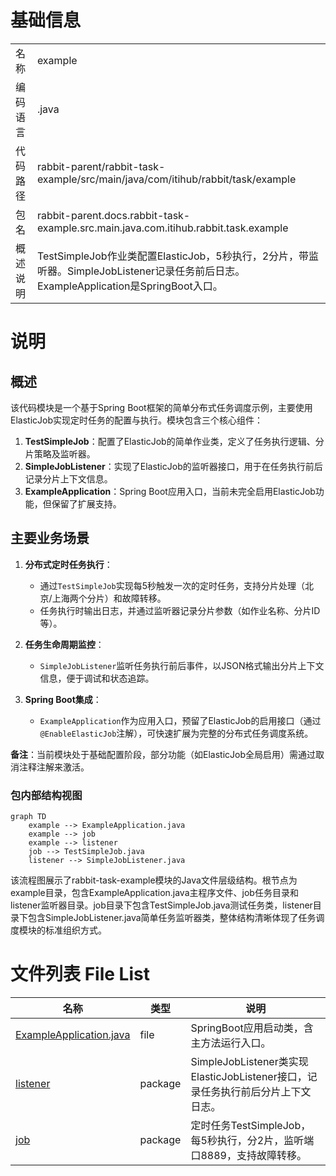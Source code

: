 # 基础信息

|      |      |
|------|------|
| 名称 | example |
| 编码语言 | .java |
| 代码路径 | rabbit-parent/rabbit-task-example/src/main/java/com/itihub/rabbit/task/example |
| 包名 | rabbit-parent.docs.rabbit-task-example.src.main.java.com.itihub.rabbit.task.example |
| 概述说明 | TestSimpleJob作业类配置ElasticJob，5秒执行，2分片，带监听器。SimpleJobListener记录任务前后日志。ExampleApplication是SpringBoot入口。 |

# 说明

## 概述  
该代码模块是一个基于Spring Boot框架的简单分布式任务调度示例，主要使用ElasticJob实现定时任务的配置与执行。模块包含三个核心组件：  
1. **TestSimpleJob**：配置了ElasticJob的简单作业类，定义了任务执行逻辑、分片策略及监听器。  
2. **SimpleJobListener**：实现了ElasticJob的监听器接口，用于在任务执行前后记录分片上下文信息。  
3. **ExampleApplication**：Spring Boot应用入口，当前未完全启用ElasticJob功能，但保留了扩展支持。  

## 主要业务场景  
1. **分布式定时任务执行**：  
   - 通过`TestSimpleJob`实现每5秒触发一次的定时任务，支持分片处理（北京/上海两个分片）和故障转移。  
   - 任务执行时输出日志，并通过监听器记录分片参数（如作业名称、分片ID等）。  

2. **任务生命周期监控**：  
   - `SimpleJobListener`监听任务执行前后事件，以JSON格式输出分片上下文信息，便于调试和状态追踪。  

3. **Spring Boot集成**：  
   - `ExampleApplication`作为应用入口，预留了ElasticJob的启用接口（通过`@EnableElasticJob`注解），可快速扩展为完整的分布式任务调度系统。  

**备注**：当前模块处于基础配置阶段，部分功能（如ElasticJob全局启用）需通过取消注释注解来激活。


### 包内部结构视图

```mermaid
graph TD
    example --> ExampleApplication.java
    example --> job
    example --> listener
    job --> TestSimpleJob.java
    listener --> SimpleJobListener.java
```

该流程图展示了rabbit-task-example模块的Java文件层级结构。根节点为example目录，包含ExampleApplication.java主程序文件、job任务目录和listener监听器目录。job目录下包含TestSimpleJob.java测试任务类，listener目录下包含SimpleJobListener.java简单任务监听器类，整体结构清晰体现了任务调度模块的标准组织方式。

# 文件列表 File List

| 名称   | 类型  | 说明 |
|-------|------|-------------|
| [ExampleApplication.java](ExampleApplication.md) | file | SpringBoot应用启动类，含主方法运行入口。 |
| [listener](listener/_module.md) | package | SimpleJobListener类实现ElasticJobListener接口，记录任务执行前后分片上下文日志。 |
| [job](job/_module.md) | package | 定时任务TestSimpleJob，每5秒执行，分2片，监听端口8889，支持故障转移。 |


